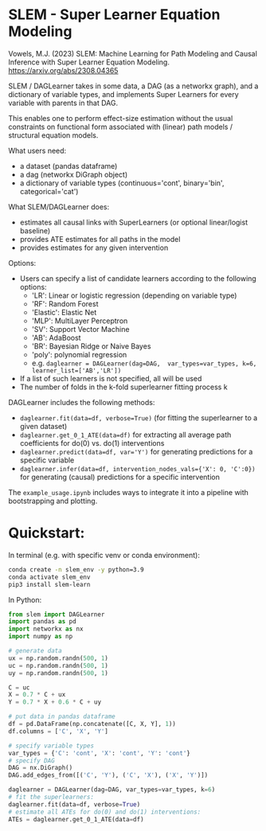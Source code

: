 # SLEM - Super Learner Equation Modeling

Vowels, M.J. (2023) SLEM: Machine Learning for Path Modeling and Causal Inference with Super Learner Equation Modeling. https://arxiv.org/abs/2308.04365

SLEM / DAGLearner takes in some data, a DAG (as a networkx graph), and a dictionary of variable types, and implements Super Learners for every variable with parents in that DAG.

This enables one to perform effect-size estimation without the usual constraints on functional form associated with (linear) path models / structural equation models.

What users need:

- a dataset (pandas dataframe)
- a dag (networkx DiGraph object)
- a dictionary of variable types (continuous='cont', binary='bin', categorical='cat')

What SLEM/DAGLearner does:

- estimates all causal links with SuperLearners (or optional linear/logist baseline)
- provides ATE estimates for all paths in the model
- provides estimates for any given intervention


Options:

- Users can specify a list of candidate learners according to the following options:
  - 'LR': Linear or logistic regression (depending on variable type)
  - 'RF': Random Forest
  - 'Elastic': Elastic Net
  - 'MLP': MultiLayer Perceptron
  - 'SV': Support Vector Machine
  - 'AB': AdaBoost
  - 'BR': Bayesian Ridge or Naive Bayes
  - 'poly': polynomial regression
  - e.g. ```daglearner = DAGLearner(dag=DAG,  var_types=var_types, k=6, learner_list=['AB','LR'])```
- If a list of such learners is not specified, all will be used
- The number of folds in the k-fold superlearner fitting process k


DAGLearner includes the following methods:

- ```daglearner.fit(data=df, verbose=True)``` (for fitting the superlearner to a given dataset)
- ```daglearner.get_0_1_ATE(data=df)``` for extracting all average path coefficients for do(0) vs. do(1) interventions 
- ```daglearner.predict(data=df, var='Y')``` for generating predictions for a specific variable
- ```daglearner.infer(data=df, intervention_nodes_vals={'X': 0, 'C':0})``` for generating (causal) predictions for a specific intervention


The ```example_usage.ipynb``` includes ways to integrate it into a pipeline with bootstrapping and plotting.


# Quickstart:

In terminal (e.g. with specific venv or conda environment):
```bash 
conda create -n slem_env -y python=3.9 
conda activate slem_env
pip3 install slem-learn
```


In Python:

```python
from slem import DAGLearner
import pandas as pd
import networkx as nx
import numpy as np

# generate data
ux = np.random.randn(500, 1)
uc = np.random.randn(500, 1)
uy = np.random.randn(500, 1)

C = uc
X = 0.7 * C + ux
Y = 0.7 * X + 0.6 * C + uy

# put data in pandas dataframe
df = pd.DataFrame(np.concatenate([C, X, Y], 1))
df.columns = ['C', 'X', 'Y']

# specify variable types
var_types = {'C': 'cont', 'X': 'cont', 'Y': 'cont'}
# specify DAG
DAG = nx.DiGraph()
DAG.add_edges_from([('C', 'Y'), ('C', 'X'), ('X', 'Y')])

daglearner = DAGLearner(dag=DAG, var_types=var_types, k=6)
# fit the superlearners:
daglearner.fit(data=df, verbose=True)
# estimate all ATEs for do(0) and do(1) interventions:
ATEs = daglearner.get_0_1_ATE(data=df)

```
